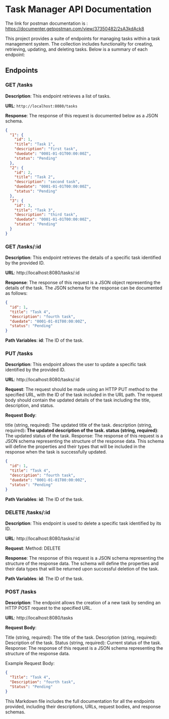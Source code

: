 # Task Manager API Documentation

The link for postman documentation is : https://documenter.getpostman.com/view/37350482/2sA3kdAck8

This project provides a suite of endpoints for managing tasks within a task management system. The collection includes functionality for creating, retrieving, updating, and deleting tasks. Below is a summary of each endpoint:

## Endpoints

### GET /tasks

**Description**: This endpoint retrieves a list of tasks.

**URL**: `http://localhost:8080/tasks`

**Response**: The response of this request is documented below as a JSON schema.

```json
{
  "1": {
    "id": 1,
    "title": "Task 1",
    "description": "first task",
    "duedate": "0001-01-01T00:00:00Z",
    "status": "Pending"
  },
  "2": {
    "id": 2,
    "title": "Task 2",
    "description": "second task",
    "duedate": "0001-01-01T00:00:00Z",
    "status": "Pending"
  },
  "3": {
    "id": 3,
    "title": "Task 3",
    "description": "third task",
    "duedate": "0001-01-01T00:00:00Z",
    "status": "Pending"
  }
}
```

### GET /tasks/:id

**Description**: This endpoint retrieves the details of a specific task identified by the provided ID.

**URL**: http://localhost:8080/tasks/:id

**Response**: The response of this request is a JSON object representing the details of the task. The JSON schema for the response can be documented as follows:

```json
{
  "id": 1,
  "title": "Task 4",
  "description": "fourth task",
  "duedate": "0001-01-01T00:00:00Z",
  "status": "Pending"
}
```

**Path Variables**:
**id**: The ID of the task.

### PUT /tasks

**Description**: This endpoint allows the user to update a specific task identified by the provided ID.

**URL**: http://localhost:8080/tasks/:id

**Request**: The request should be made using an HTTP PUT method to the specified URL, with the ID of the task included in the URL path. The request body should contain the updated details of the task including the title, description, and status.

**Request Body**:

title (string, required): The updated title of the task.
description (string, required)**: The updated description of the task.
status (string, required)**: The updated status of the task.
Response: The response of this request is a JSON schema representing the structure of the response data. This schema will define the properties and their types that will be included in the response when the task is successfully updated.

```json
{
  "id": 1,
  "title": "Task 4",
  "description": "fourth task",
  "duedate": "0001-01-01T00:00:00Z",
  "status": "Pending"
}
```

**Path Variables**:
**id**: The ID of the task.

### DELETE /tasks/:id

**Description**: This endpoint is used to delete a specific task identified by its ID.

**URL**: http://localhost:8080/tasks/:id

**Request**: Method: DELETE

**Response**: The response of this request is a JSON schema representing the structure of the response data. The schema will define the properties and their data types that will be returned upon successful deletion of the task.

**Path Variables**:
**id**: The ID of the task.

### POST /tasks

**Description**: The endpoint allows the creation of a new task by sending an HTTP POST request to the specified URL.

**URL**: http://localhost:8080/tasks

**Request Body**:

Title (string, required): The title of the task.
Description (string, required): Description of the task.
Status (string, required): Current status of the task.
Response: The response of this request is a JSON schema representing the structure of the response data.

Example Request Body:

```json
{
  "Title": "Task 4",
  "Description": "fourth task",
  "Status": "Pending"
}
```

This Markdown file includes the full documentation for all the endpoints provided, including their descriptions, URLs, request bodies, and response schemas.
